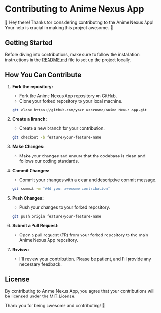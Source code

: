 # Contributing to Anime Nexus App

🎉 Hey there! Thanks for considering contributing to the Anime Nexus App! Your help is crucial in making this project awesome. 🎉

## Getting Started

Before diving into contributions, make sure to follow the installation instructions in the [README.md](README.md) file to set up the project locally.

## How You Can Contribute

1. **Fork the repository:**
   - Fork the Anime Nexus App repository on GitHub.
   - Clone your forked repository to your local machine.

   ```bash
   git clone https://github.com/your-username/anime-Nexus-app.git
   ```

2. **Create a Branch:**
   - Create a new branch for your contribution.

   ```bash
   git checkout -b feature/your-feature-name
   ```

3. **Make Changes:**
   - Make your changes and ensure that the codebase is clean and follows our coding standards.

4. **Commit Changes:**
   - Commit your changes with a clear and descriptive commit message.

   ```bash
   git commit -m "Add your awesome contribution"
   ```

5. **Push Changes:**
   - Push your changes to your forked repository.

   ```bash
   git push origin feature/your-feature-name
   ```

6. **Submit a Pull Request:**
   - Open a pull request (PR) from your forked repository to the main Anime Nexus App repository.

7. **Review:**
   - I'll review your contribution. Please be patient, and I'll provide any necessary feedback.

## License

By contributing to Anime Nexus App, you agree that your contributions will be licensed under the [MIT License](LICENSE).

Thank you for being awesome and contributing! 🚀